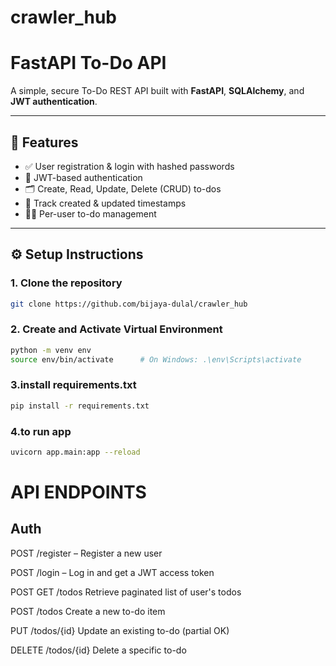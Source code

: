 # crawler_hub
#  FastAPI To-Do API

A simple, secure To-Do REST API built with **FastAPI**, **SQLAlchemy**, and **JWT authentication**.

---

## 🚀 Features

- ✅ User registration & login with hashed passwords
- 🔐 JWT-based authentication
- 🗂️ Create, Read, Update, Delete (CRUD) to-dos
- 📆 Track created & updated timestamps
- 🧑‍💼 Per-user to-do management

---

## ⚙️ Setup Instructions

### 1. Clone the repository

```bash
git clone https://github.com/bijaya-dulal/crawler_hub
```  

### 2. Create and Activate Virtual Environment


```bash
python -m venv env
source env/bin/activate      # On Windows: .\env\Scripts\activate

```  

### 3.install requirements.txt
```bash
pip install -r requirements.txt
```
### 4.to run app
```bash
uvicorn app.main:app --reload
```


# API ENDPOINTS
## Auth
POST /register – Register a new user

POST /login – Log in and get a JWT access token

POST 
GET	/todos  	     Retrieve paginated list of user's todos

POST	/todos	     Create a new to-do item

PUT	/todos/{id}	     Update an existing to-do (partial OK)

DELETE	/todos/{id}  Delete a specific to-do